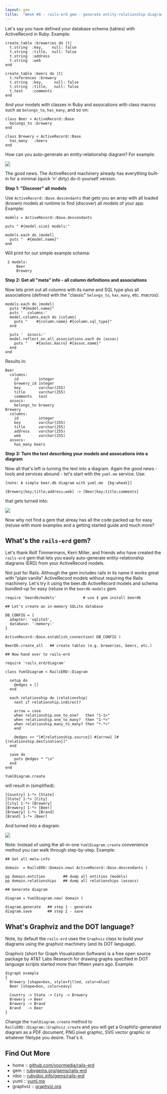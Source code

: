 ```yaml
---
layout: gem
title:  "Week #8 - rails-erd gem - generate entity-relationship diagrams (ERD) for your activerecord models"
---
```



Let's say you have defined your database schema (tables) with ActiveRecord in Ruby.
Example:

~~~
create_table :breweries do |t|
  t.string  :key,    null: false
  t.string  :title,  null: false
  t.string  :address
  t.string  :web
end

create_table :beers do |t|
  t.references :brewery
  t.string  :key,     null: false
  t.string  :title,   null: false
  t.text    :comments
end
~~~

And your models with classes in Ruby and assocations with class macros such as
`belongs_to`, `has_many`, and so on:

~~~
class Beer < ActiveRecord::Base
  belongs_to :brewery
end

class Brewery < ActiveRecord::Base
  has_many   :beers
end
~~~

How can you auto-generate an entity-relationship diagram?  For example:

![](http://planetruby.github.io/gems/i/yuml-beer-i.png)


The good news. The ActiveRecord machinery already has everything built-in
for a minimal (quick 'n' dirty) do-it-yourself version.


**Step 1: "Discover" all models**

Use `ActiveRecord::Base.descendants` that
gets you an array with all loaded (known) models at runtime
to find (discover) all models of your app. Example:

~~~
models = ActiveRecord::Base.descendants

puts " #{model.size} models:"

models.each do |model|
  puts "  #{model.name}"
end
~~~

Will print for our simple example schema:

~~~
 2 models:
     Beer
     Brewery
~~~

**Step 2: Get all "meta" info - all column definitions and associations** 

Now lets print out all columns with its name and SQL type
plus all associations (defined with the "classic" `belongs_to`, `has_many`, etc. macros):

~~~
models.each do |model|
  puts "#{model.name}"
  puts '  columns:'
  model.columns.each do |column|
    puts "    #{column.name} #{column.sql_type}"
  end

  puts '  assocs:'
  model.reflect_on_all_associations.each do |assoc|
    puts "    #{assoc.macro} #{assoc.name}"
  end
end
~~~

Results in:

~~~
Beer
  columns:
    id         integer
    brewery_id integer
    key        varchar(255)
    title      varchar(255)
    comments   text
  assocs:
    belongs_to brewery
Brewery
  columns:
    id         integer
    key        varchar(255)
    title      varchar(255)
    address    varchar(255)
    web        varchar(255)
  assocs:
    has_many beers
~~~

**Step 3: Turn the text describing your models and assocations into a diagram**

Now all that's left is turning the text into a diagram. Again the good news - tools and services
abound - let's start with the `yuml.me` service. Use:

~~~
[note: A simple beer.db diagram with yuml.me  {bg:wheat}]

[Brewery|key;title;address;web] -> [Beer|key;title;comments]
~~~

that gets turned into:

![](http://planetruby.github.io/gems/i/yuml-beer-i.png)

Now why not find a gem that alreay has all the code packed up for easy (re)use
with more examples and a getting started guide and much more?


## What's the `rails-erd` gem?

Let's thank Rolf Timmermans, Kerri Miller, and friends who have created the `rails-erd` gem that
lets you easily auto-generate
entity-relationship diagrams (ERD) from your ActiveRecord models.

Not just for Rails. Although the gem includes rails in its name
it works great with "plain vanilla" ActiveRecord models without
requiring the Rails machinery.
Let's try it using the beer.db ActiveRecord models and schema
bundled-up for easy (re)use in the `beerdb-models` gem.

~~~
require 'beerdb/models'            # use $ gem install beerdb

## Let's create an in-memory SQLite database

DB_CONFIG = {
  adapter: 'sqlite3',
  database: ':memory:'
}

ActiveRecord::Base.establish_connection( DB_CONFIG )

BeerDb.create_all   ## create tables (e.g. breweries, beers, etc.)

## Now hand over to rails-erd

require 'rails_erd/diagram'

class YumlDiagram < RailsERD::Diagram

  setup do
    @edges = []
  end

  each_relationship do |relationship|
    next if relationship.indirect?

    arrow = case 
    when relationship.one_to_one?   then "1-1>"
    when relationship.one_to_many?  then "1-*>"
    when relationship.many_to_many? then "*-*>"
    end

    @edges << "[#{relationship.source}] #{arrow} [#{relationship.destination}]"
  end

  save do
    puts @edges * "\n"
  end
end

YumlDiagram.create
~~~

will result in (simplified):

~~~
[Country] 1-*> [State]
[State] 1-*> [City]
[City] 1-*> [Brewery]
[Brewery] 1-*> [Beer]
[Brewery] 1-*> [Brand]
[Brand] 1-*> [Beer]
~~~

And turned into a diagram:

![](http://planetruby.github.io/gems/i/yuml-beer-ii.png)


Note: Instead of using the all-in-one `YumlDiagram.create` convenience method
you can walk through step-by-step. Example:

~~~
## Get all meta-info

domain  = RailsERD::Domain.new( ActiveRecord::Base.descendants )

pp domain.entities        ## dump all entities (models)
pp domain.relationships   ## dump all relationships (assocs)

## Generate diagram

diagram = YumlDiagram.new( domain )

diagram.generate   ## step 1 - generate
diagram.save       ## step 2 - save
~~~


## What's Graphviz and the DOT language?

Note, by default the `rails-erd` uses the `Graphviz` class
to build your diagrams using the graphviz machinery (and its DOT language).

Graphviz (short for Graph Visualization Software) is a free open source
package by AT&T Labs Research
for drawing graphs specified in DOT language scripts
started more than fifteen years ago. Example:

~~~
digraph example
{  
  Brewery [shape=box, style=filled, color=blue]
  Beer [shape=box, color=navy]

  Country -> State -> City -> Brewery
  Brewery -> Beer
  Brewery -> Brand
  Brand   -> Beer
}
~~~

Change the `YumlDiagram.create` method to `RailsERD::Diagram::Graphviz.create`
and you will get a GraphViz-generated diagram as a PDF document, PNG pixel graphic,
SVG vector graphic or whatever filetype you desire. That's it.


## Find Out More 

* home     :: [github.com/voormedia/rails-erd](https://github.com/voormedia/rails-erd)
* gem      :: [rubygems.org/gems/rails-erd](https://rubygems.org/gems/rails-erd)
* rdoc     :: [rubydoc.info/gems/rails-erd](http://rubydoc.info/gems/rails-erd)
* yuml     :: [yuml.me](http://yuml.me)
* graphviz :: [graphviz.org](http://graphviz.org)
